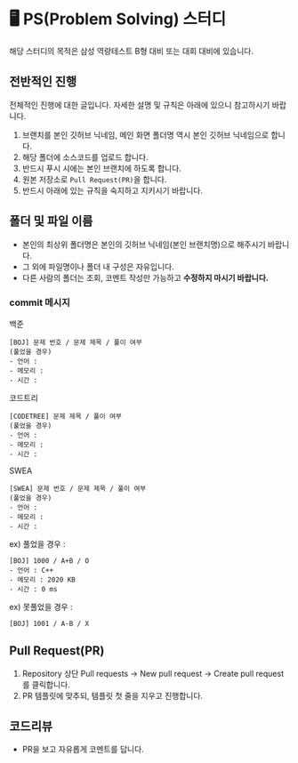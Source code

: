 # 🖥️ PS(Problem Solving) 스터디
해당 스터디의 목적은 삼성 역량테스트 B형 대비 또는 대회 대비에 있습니다.

## 전반적인 진행

전체적인 진행에 대한 글입니다. 자세한 설명 및 규칙은 아래에 있으니 참고하시기 바랍니다.

1. 브랜치를 본인 깃허브 닉네임, 메인 화면 폴더명 역시 본인 깃허브 닉네임으로 합니다.
2. 해당 폴더에 소스코드를 업로드 합니다.
3. 반드시 푸시 시에는 본인 브랜치에 하도록 합니다.
4. 원본 저장소로 `Pull Request(PR)`을 합니다.
5. 반드시 아래에 있는 규칙을 숙지하고 지키시기 바랍니다.

## 폴더 및 파일 이름

- 본인의 최상위 폴더명은 본인의 깃허브 닉네임(본인 브랜치명)으로 해주시기 바랍니다.
- 그 외에 파일명이나 폴더 내 구성은 자유입니다.
- 다른 사람의 폴더는 조회, 코멘트 작성만 가능하고 **수정하지 마시기 바랍니다.**

### commit 메시지
백준
```
[BOJ] 문제 번호 / 문제 제목 / 풀이 여부
(풀었을 경우)
- 언어 : 
- 메모리 :
- 시간 : 
```
코드트리
```
[CODETREE] 문제 제목 / 풀이 여부
(풀었을 경우)
- 언어 : 
- 메모리 :
- 시간 : 
```
SWEA
```
[SWEA] 문제 번호 / 문제 제목 / 풀이 여부
(풀었을 경우)
- 언어 : 
- 메모리 :
- 시간 : 
```

ex)
풀었을 경우 : 
```
[BOJ] 1000 / A+B / O
- 언어 : C++
- 메모리 : 2020 KB
- 시간 : 0 ms
```
ex) 못풀었을 경우 :
```
[BOJ] 1001 / A-B / X
```

## Pull Request(PR)

1. Repository 상단 Pull requests → New pull request → Create pull request 를 클릭합니다.
2. PR 템플릿에 맞추되, 템플릿 첫 줄을 지우고 진행합니다.

## 코드리뷰
- PR을 보고 자유롭게 코멘트를 답니다.
